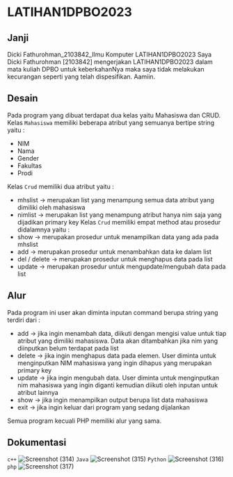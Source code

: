# LATIHAN1DPBO2023
## Janji
Dicki Fathurohman_2103842_Ilmu Komputer LATIHAN1DPBO2023 Saya Dicki Fathurohman [2103842] mengerjakan LATIHAN1DPBO2023 dalam mata kuliah DPBO untuk keberkahanNya maka saya tidak melakukan kecurangan seperti yang telah dispesifikan. Aamiin.

## Desain
Pada program yang dibuat terdapat dua kelas yaitu Mahasiswa dan CRUD.
Kelas `Mahasiswa` memiliki beberapa atribut yang semuanya bertipe string yaitu :
- NIM
- Nama
- Gender
- Fakultas
- Prodi

Kelas `Crud` memiliki dua atribut yaitu :
- mhslist -> merupakan list yang menampung semua data atribut yang dimiliki oleh mahasiswa
- nimlist -> merupakan list yang menampung atribut hanya nim saja yang dijadikan primary key
Kelas `Crud` memiliki empat method atau prosedur didalamnya yaitu :
- show -> merupakan prosedur untuk menampilkan data yang ada pada mhslist
- add -> merupakan prosedur untuk menambahkan data ke dalam list
- del / delete -> merupakan prosedur untuk menghapus data pada list
- update -> merupakan prosedur untuk mengupdate/mengubah data pada list

## Alur

Pada program ini user akan diminta inputan command berupa string yang terdiri dari :
- add -> jika ingin menambah data, diikuti dengan mengisi value untuk tiap atribut yang dimiliki mahasiswa. Data akan ditambahkan jika nim yang diinputkan belum terdapat pada list
- delete -> jika ingin menghapus data pada elemen. User diminta untuk menginputkan NIM mahasiswa yang ingin dihapus yang merupakan primary key
- update -> jika ingin mengubah data. User diminta untuk menginputkan nim mahasiswa yang ingin diganti kemudian diikuti oleh inputan untuk atribut lainnya
- show -> jika ingin menampilkan output berupa list data mahasiswa
- exit -> jika ingin keluar dari program yang sedang dijalankan

Semua program kecuali PHP memiliki alur yang sama.

## Dokumentasi
`c++`
![Screenshot (314)](https://user-images.githubusercontent.com/100754802/219062633-2242ac15-de77-45a3-a881-f055476950dd.png)
`Java`
![Screenshot (315)](https://user-images.githubusercontent.com/100754802/219068487-93a6fed6-fa6a-47fe-a3be-2d483501dd1d.png)
`Python`
![Screenshot (316)](https://user-images.githubusercontent.com/100754802/219076209-79cc076d-4740-4c8b-8c76-1219b8b9f445.png)
`php`
![Screenshot (317)](https://user-images.githubusercontent.com/100754802/219076567-12746594-8e96-472c-b7b5-d744c06b7674.png)
